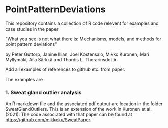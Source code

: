 # PointPatternDeviations

This repository contains a collection of R code relevent for examples and case studies in the paper 

"What you see is not what there is: Mechanisms, models, and methods for point pattern deviations" 

by Peter Guttorp, Janine Illian, Joel Kostensalo, Mikko Kuronen, Mari Myllym&auml;ki, Aila S&auml;rkk&auml; and Thordis L. Thorarinsdottir

Add all examples of references to github etc. from paper. 

The examples are 

### 1. Sweat gland outlier analysis

An R markdown file and the associated pdf output are location in the folder SweatGlandOutliers. 
This is an extension of the work in Kuronen et al. (2021). The code associated with that paper can be found at https://github.com/mikkoku/SweatPaper. 
